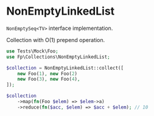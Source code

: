 # NonEmptyLinkedList

```NonEmptySeq<TV>``` interface implementation.

Collection with O(1) prepend operation.

```php
use Tests\Mock\Foo;
use Fp\Collections\NonEmptyLinkedList;

$collection = NonEmptyLinkedList::collect([
    new Foo(1), new Foo(2) 
    new Foo(3), new Foo(4),
]);

$collection
    ->map(fn(Foo $elem) => $elem->a)
    ->reduce(fn($acc, $elem) => $acc + $elem); // 10
```

